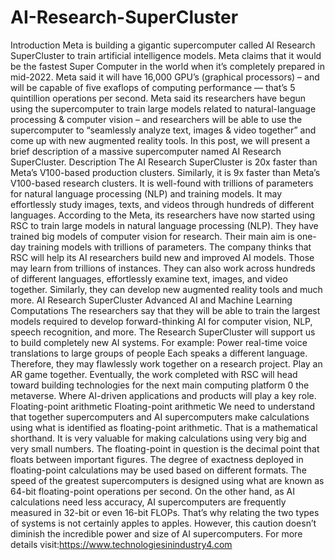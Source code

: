# AI-Research-SuperCluster
Introduction Meta is building a gigantic supercomputer called AI Research SuperCluster to train artificial intelligence models. Meta claims that it would be the fastest Super Computer in the world when it’s completely prepared in mid-2022.  Meta said it will have 16,000 GPU’s (graphical processors) – and will be capable of five exaflops of computing performance — that’s 5 quintillion operations per second.  Meta said its researchers have begun using the supercomputer to train large models related to natural-language processing &amp; computer vision – and researchers will be able to use the supercomputer to “seamlessly analyze text, images &amp; video together” and come up with new augmented reality tools.  In this post, we will present a brief description of a massive supercomputer named AI Research SuperCluster.  Description The AI Research SuperCluster is 20x faster than Meta’s V100-based production clusters. Similarly, it is 9x faster than Meta’s V100-based research clusters. It is well-found with trillions of parameters for natural language processing (NLP) and training models. It may effortlessly study images, texts, and videos through hundreds of different languages.  According to the Meta, its researchers have now started using RSC to train large models in natural language processing (NLP). They have trained big models of computer vision for research. Their main aim is one-day training models with trillions of parameters.  The company thinks that RSC will help its AI researchers build new and improved AI models. Those may learn from trillions of instances. They can also work across hundreds of different languages, effortlessly examine text, images, and video together. Similarly, they can develop new augmented reality tools and much more.  AI Research SuperCluster Advanced AI and Machine Learning Computations The researchers say that they will be able to train the largest models required to develop forward-thinking AI for computer vision, NLP, speech recognition, and more.  The Research SuperCluster will support us to build completely new AI systems. For example:  Power real-time voice translations to large groups of people Each speaks a different language. Therefore, they may flawlessly work together on a research project. Play an AR game together. Eventually, the work completed with RSC will head toward building technologies for the next main computing platform 0 the metaverse. Where AI-driven applications and products will play a key role. Floating-point arithmetic Floating-point arithmetic We need to understand that together supercomputers and AI supercomputers make calculations using what is identified as floating-point arithmetic. That is a mathematical shorthand. It is very valuable for making calculations using very big and very small numbers. The floating-point in question is the decimal point that floats between important figures. The degree of exactness deployed in floating-point calculations may be used based on different formats. The speed of the greatest supercomputers is designed using what are known as 64-bit floating-point operations per second. On the other hand, as AI calculations need less accuracy, AI supercomputers are frequently measured in 32-bit or even 16-bit FLOPs. That’s why relating the two types of systems is not certainly apples to apples. However, this caution doesn’t diminish the incredible power and size of AI supercomputers. For more details visit:https://www.technologiesinindustry4.com
